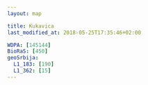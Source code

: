 ```yaml
---
layout: map

title: Kukavica
last_modified_at: 2018-05-25T17:35:46+02:00

WDPA: [145144]
BioRaS: [450]
geoSrbija:
  L1_183: [190]
  L1_362: [15]
---
```

